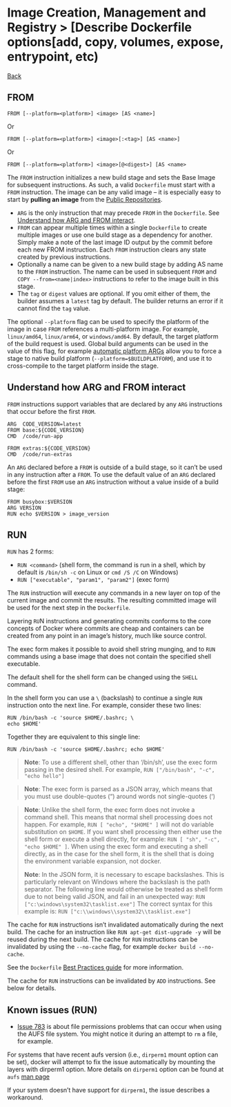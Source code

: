 # Image Creation, Management and Registry > [Describe ​​Dockerfile ​​options​​ [add, copy, volumes, expose, entrypoint, etc)

[Back](./ReadMe.md)

## FROM
```
FROM [--platform=<platform>] <image> [AS <name>]
```

Or

```
FROM [--platform=<platform>] <image>[:<tag>] [AS <name>]
```

Or

```
FROM [--platform=<platform>] <image>[@<digest>] [AS <name>
```

The `FROM` instruction initializes a new build stage and sets the Base Image for subsequent instructions. As such, a valid `Dockerfile` must start with a `FROM` instruction. The image can be any valid image – it is especially easy to start by **pulling an image** from the [Public Repositories](https://docs.docker.com/engine/tutorials/dockerrepos/).

* `ARG` is the only instruction that may precede `FROM` in the `Dockerfile`. See [Understand how ARG and FROM interact](https://docs.docker.com/engine/reference/builder/#understand-how-arg-and-from-interact).
* `FROM` can appear multiple times within a single `Dockerfile` to create multiple images or use one build stage as a dependency for another. Simply make a note of the last image ID output by the commit before each new FROM instruction. Each `FROM` instruction clears any state created by previous instructions.
* Optionally a name can be given to a new build stage by adding AS name to the `FROM` instruction. The name can be used in subsequent `FROM` and `COPY --from=<name|index>` instructions to refer to the image built in this stage.
* The `tag` or `digest` values are optional. If you omit either of them, the builder assumes a `latest` tag by default. The builder returns an error if it cannot find the `tag` value.

The optional `--platform` flag can be used to specify the platform of the image in case `FROM` references a multi-platform image. For example, `linux/amd64`, `linux/arm64`, or `windows/amd64`. By default, the target platform of the build request is used. Global build arguments can be used in the value of this flag, for example [automatic platform ARGs](https://docs.docker.com/engine/reference/builder/#automatic-platform-args-in-the-global-scope) allow you to force a stage to native build platform (`--platform=$BUILDPLATFORM`), and use it to cross-compile to the target platform inside the stage.

## Understand how ARG and FROM interact
`FROM` instructions support variables that are declared by any `ARG` instructions that occur before the first `FROM`.
```
ARG  CODE_VERSION=latest
FROM base:${CODE_VERSION}
CMD  /code/run-app

FROM extras:${CODE_VERSION}
CMD  /code/run-extras
```

An `ARG` declared before a `FROM` is outside of a build stage, so it can’t be used in any instruction after a `FROM`. To use the default value of an `ARG` declared before the first `FROM` use an `ARG` instruction without a value inside of a build stage:

```
FROM busybox:$VERSION
ARG VERSION
RUN echo $VERSION > image_version
```

## RUN
`RUN` has 2 forms:

* `RUN <command>` (shell form, the command is run in a shell, which by default is `/bin/sh -c` on Linux or `cmd /S /C` on Windows)
* `RUN ["executable", "param1", "param2"]` (exec form)

The `RUN` instruction will execute any commands in a new layer on top of the current image and commit the results. The resulting committed image will be used for the next step in the `Dockerfile`.

Layering `RU`N instructions and generating commits conforms to the core concepts of Docker where commits are cheap and containers can be created from any point in an image’s history, much like source control.

The exec form makes it possible to avoid shell string munging, and to `RUN` commands using a base image that does not contain the specified shell executable.

The default shell for the shell form can be changed using the `SHELL` command.

In the shell form you can use a `\` (backslash) to continue a single `RUN` instruction onto the next line. For example, consider these two lines:

```
RUN /bin/bash -c 'source $HOME/.bashrc; \
echo $HOME'
```

Together they are equivalent to this single line:

```
RUN /bin/bash -c 'source $HOME/.bashrc; echo $HOME'
```

> **Note**: To use a different shell, other than ‘/bin/sh’, use the exec form passing in the desired shell. For example, 
> `RUN ["/bin/bash", "-c", "echo hello"]`

> **Note**: The exec form is parsed as a JSON array, which means that you must use double-quotes (“) around words not single-quotes (‘)

> **Note**: Unlike the shell form, the exec form does not invoke a command shell. This means that normal shell processing does not happen. For example, `RUN [ "echo", "$HOME" ]` will not do variable substitution on `$HOME`. If you want shell processing then either use the shell form or execute a shell directly, for example: `RUN [ "sh", "-c", "echo $HOME" ]`. When using the exec form and executing a shell directly, as in the case for the shell form, it is the shell that is doing the environment variable expansion, not docker.
>
> **Note**: In the JSON form, it is necessary to escape backslashes. This is particularly relevant on Windows where the backslash is the path separator. The following line would otherwise be treated as shell form due to not being valid JSON, and fail in an unexpected way: `RUN ["c:\windows\system32\tasklist.exe"]` The correct syntax for this example is: `RUN ["c:\\windows\\system32\\tasklist.exe"]`

The cache for `RUN` instructions isn’t invalidated automatically during the next build. The cache for an instruction like `RUN apt-get dist-upgrade -y` will be reused during the next build. The cache for `RUN` instructions can be invalidated by using the `--no-cache` flag, for example `docker build --no-cache`.

See the `Dockerfile` [Best Practices guide](https://docs.docker.com/engine/userguide/eng-image/dockerfile_best-practices/) for more information.

The cache for `RUN` instructions can be invalidated by `ADD` instructions. See below for details.

## Known issues (RUN)
* [Issue 783](https://github.com/docker/docker/issues/783) is about file permissions problems that can occur when using the AUFS file system. You might notice it during an attempt to `rm` a file, for example.

For systems that have recent aufs version (i.e., `dirperm1` mount option can be set), docker will attempt to fix the issue automatically by mounting the layers with dirperm1 option. More details on `dirperm1` option can be found at `aufs` [man page](https://github.com/sfjro/aufs3-linux/tree/aufs3.18/Documentation/filesystems/aufs)

If your system doesn’t have support for `dirperm1`, the issue describes a workaround.

